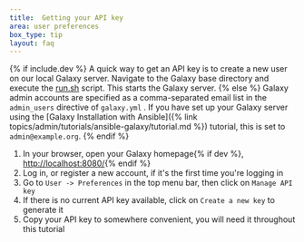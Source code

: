 ```yaml
---
title:  Getting your API key
area: user preferences
box_type: tip
layout: faq
---
```


{% if include.dev %}
A quick way to get an API key is to create a new user on our local Galaxy server. Navigate to the Galaxy base directory and execute the [run.sh](https://github.com/galaxyproject/galaxy/blob/dev/run.sh) script. This starts the Galaxy server.
{% else %}
Galaxy admin accounts are specified as a comma-separated email list in the `admin_users` directive of `galaxy.yml` . If you have set up your Galaxy server using the [Galaxy Installation with Ansible]({% link topics/admin/tutorials/ansible-galaxy/tutorial.md %}) tutorial, this is set to `admin@example.org`.
{% endif %}

1. In your browser, open your Galaxy homepage{% if dev %}, [http://localhost:8080/](http://localhost:8080/){% endif %}
2. Log in, or register a new account, if it's the first time you're logging in
3. Go to `User -> Preferences` in the top menu bar, then click on `Manage API key`
4. If there is no current API key available, click on `Create a new key` to generate it
5. Copy your API key to somewhere convenient, you will need it throughout this tutorial
